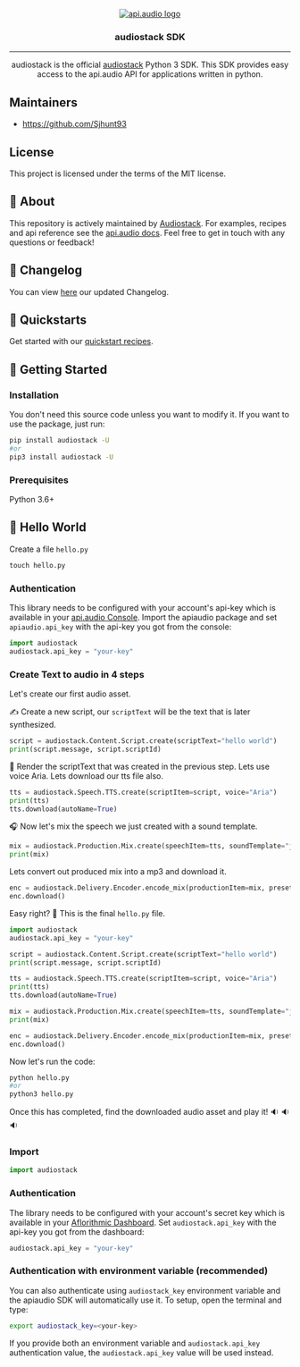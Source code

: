 <p align="center">
<a href="https://www.api.audio/" rel="noopener">
 <img src="https://uploads-ssl.webflow.com/60b89b300a9c71a64936aafd/60c1d07f4fd2c92916129788_logoAudio.svg" alt="api.audio logo"></a>
</p>

<h3 align="center">audiostack SDK</h3>

---

<p align="center"> audiostack is the official <a href="https://audiostack.ai/" rel="noopener">audiostack</a> Python 3 SDK. This SDK provides easy access to the api.audio API for applications written in python.
    <br>
</p>

## Maintainers <a name = "maintainers"> </a>

- https://github.com/Sjhunt93

## License <a name = "license"> </a>

This project is licensed under the terms of the MIT license.


## 🧐 About <a name = "about"></a>

This repository is actively maintained by [Audiostack](https://audiostack.ai/). For examples, recipes and api reference see the [api.audio docs](https://docs.audiostack.ai/reference/quick-start). Feel free to get in touch with any questions or feedback!

## :book:  Changelog

You can view [here](https://docs.audiostack.ai/changelog) our updated Changelog.

## :speedboat:  Quickstarts <a name = "quickstarts"></a>

Get started with our [quickstart recipes](https://docs.audiostack.ai/docs/introduction).

## 🏁 Getting Started <a name = "getting_started"></a>

### Installation

You don't need this source code unless you want to modify it. If you want to use the package, just run:

```sh
pip install audiostack -U
#or
pip3 install audiostack -U
```


### Prerequisites <a name = "requirements"></a>

Python 3.6+

## 🚀 Hello World <a name = "hello_world"></a>

Create a file `hello.py`

```python
touch hello.py
```

### Authentication

This library needs to be configured with your account's api-key which is available in your [api.audio Console](https://console.api.audio). Import the apiaudio package and set `apiaudio.api_key` with the api-key you got from the console:

```python
import audiostack
audiostack.api_key = "your-key"
```


### Create Text to audio in 4 steps

Let's create our first audio asset.

✍️ Create a new script, our `scriptText` will be the text that is later synthesized.

```python
script = audiostack.Content.Script.create(scriptText="hello world")
print(script.message, script.scriptId)
```

🎤 Render the scriptText that was created in the previous step. Lets use voice Aria. Lets download our tts file also.

```python
tts = audiostack.Speech.TTS.create(scriptItem=script, voice="Aria")
print(tts)
tts.download(autoName=True)
```

🎧 Now let's mix the speech we just created with a sound template.

```python
mix = audiostack.Production.Mix.create(speechItem=tts, soundTemplate="jakarta")
print(mix)
```

Lets convert out produced mix into a mp3 and download it.

```python
enc = audiostack.Delivery.Encoder.encode_mix(productionItem=mix, preset="mp3_low")
enc.download()
```

Easy right? 🔮 This is the final `hello.py` file.

```python
import audiostack
audiostack.api_key = "your-key"

script = audiostack.Content.Script.create(scriptText="hello world")
print(script.message, script.scriptId)

tts = audiostack.Speech.TTS.create(scriptItem=script, voice="Aria")
print(tts)
tts.download(autoName=True)

mix = audiostack.Production.Mix.create(speechItem=tts, soundTemplate="jakarta")
print(mix)

enc = audiostack.Delivery.Encoder.encode_mix(productionItem=mix, preset="mp3_low")
enc.download()
```

Now let's run the code:

```sh
python hello.py
#or
python3 hello.py
```

Once this has completed, find the downloaded audio asset and play it! :sound: :sound: :sound: 


### Import <a name = "import"></a>

```python
import audiostack
```

### Authentication <a name = "authentication"></a>

The library needs to be configured with your account's secret key which is available in your [Aflorithmic Dashboard](https://platform.audiostack.ai/). Set `audiostack.api_key` with the api-key you got from the dashboard:

```python
audiostack.api_key = "your-key"
```

### Authentication with environment variable (recommended) <a name = "authentication_env"></a>

You can also authenticate using `audiostack_key` environment variable and the apiaudio SDK will automatically use it. To setup, open the terminal and type:

```sh
export audiostack_key=<your-key>
```

If you provide both an environment variable and `audiostack.api_key` authentication value, the `audiostack.api_key` value will be used instead.
